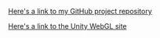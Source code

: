 [Here's a link to my GitHub project repository](https://github.com/bykovav8/UnityPractice)

[Here's a link to the Unity WebGL site](https://bykovav8.github.io/UnityPractice/build_wasd_webgl/)
